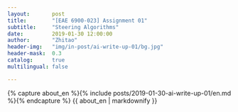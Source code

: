 ```yaml
---
layout:       post
title:        "[EAE 6900-023] Assignment 01"
subtitle:     "Steering Algorithms"
date:         2019-01-30 12:00:00
author:       "Zhitao"
header-img:   "img/in-post/ai-write-up-01/bg.jpg"
header-mask:  0.3
catalog:      true
multilingual: false

---
```


<!-- Chinese Version -->
<!-- <div class="zh post-container">
    {% capture about_zh %}{% include posts/2018-08-29-write-up-01/zh.md %}{% endcapture %}
    {{ about_zh | markdownify }}
</div> -->

<!-- English Version -->
<div class="en post-container">
    {% capture about_en %}{% include posts/2019-01-30-ai-write-up-01/en.md %}{% endcapture %}
    {{ about_en | markdownify }}
</div>


